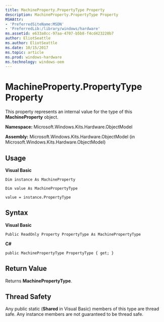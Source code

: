 ```yaml
---
title: MachineProperty.PropertyType Property
description: MachineProperty.PropertyType Property
MSHAttr:
- 'PreferredSiteName:MSDN'
- 'PreferredLib:/library/windows/hardware'
ms.assetid: e633a8cc-97aa-4707-b5b8-f4cd423220b7
author: EliotSeattle
ms.author: EliotSeattle
ms.date: 10/15/2017
ms.topic: article
ms.prod: windows-hardware
ms.technology: windows-oem
---
```


# MachineProperty.PropertyType Property


This property represents an internal value for the type of this **MachineProperty** object.

**Namespace:** Microsoft.Windows.Kits.Hardware.ObjectModel

**Assembly:** Microsoft.Windows.Kits.Hardware.ObjectModel (in Microsoft.Windows.Kits.Hardware.ObjectModel)

## <span id="Usage"></span><span id="usage"></span><span id="USAGE"></span>Usage


**Visual Basic**

`Dim instance As MachineProperty`

`Dim value As MachinePropertyType`

`value = instance.PropertyType`

## <span id="Syntax"></span><span id="syntax"></span><span id="SYNTAX"></span>Syntax


**Visual Basic**

`Public ReadOnly Property PropertyType As MachinePropertyType`

**C#**

`public MachinePropertyType PropertyType { get; }`

## <span id="Return_Value"></span><span id="return_value"></span><span id="RETURN_VALUE"></span>Return Value


Returns **MachinePropertyType**.

## <span id="Thread_Safety"></span><span id="thread_safety"></span><span id="THREAD_SAFETY"></span>Thread Safety


Any public static (**Shared** in Visual Basic) members of this type are thread safe. Any instance members are not guaranteed to be thread safe.

 

 






